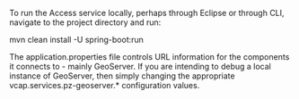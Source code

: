 To run the Access service locally, perhaps through Eclipse or through CLI, navigate to the project directory and run:

mvn clean install -U spring-boot:run

The application.properties file controls URL information for the components it connects to - mainly GeoServer. If you are intending to debug a local instance of GeoServer, then simply changing the appropriate vcap.services.pz-geoserver.* configuration values.
